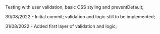 Testing with user validation, basic CSS styling and preventDefault;

30/08/2022 - Initial commit; validation and logic still to be implemented;

31/08/2022 - Added first layer of validation and logic; 